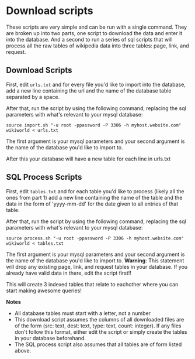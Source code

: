 # Download scripts

These scripts are very simple and can be run with a single command. They are broken up into two parts, one script to download the data and enter it into the database. And a second to run a series of sql scripts that will process all the raw tables of wikipedia data into three tables: page, link, and request.

## Download Scripts
First, edit  `urls.txt` and for every file you'd like to import into the database, add a new line containing the url and the name of the database table separated by a space.

After that, run the script by using the following command, replacing the sql parameters with what's relevant to your mysql database:

`source import.sh "-u root -ppassword -P 3306 -h myhost.website.com" wikiworld < urls.txt` 

The first argument is your mysql parameters and your second argument is the name of the database you'd like to import to.

After this your database will have a new table for each line in urls.txt

## SQL Process Scripts
First, edit `tables.txt` and for each table you'd like to process (likely all the ones from part 1) add a new line containing the name of the table and the data in the form of 'yyyy-mm-dd' for the date given to all entries of that table. 

After that, run the script by using the following command, replacing the sql parameters with what's relevant to your mysql database: 

`source process.sh "-u root -ppassword -P 3306 -h myhost.website.com" wikiworld < tables.txt` 

The first argument is your mysql parameters and your second argument is the name of the database you'd like to import to.
**Warning**: This statement will drop any existing page, link, and request tables in your database. If you already have valid data in there, edit the script first!!

This will create 3 indexed tables that relate to eachother where you can start making awesome queries!

**Notes**
- All database tables must start with a letter, not a number
- This download script assumes the columns  of all downloaded files are of the form (src: text, dest: text, type: text, count: integer). If any files don't follow this format, either edit the script or simply create the tables in your database beforehand. 
- The SQL process script also assumes that all tables are of form listed above. 
